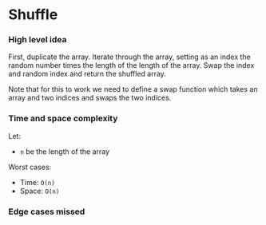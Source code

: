 # Shuffle

### High level idea

First, duplicate the array.  Iterate through the array, setting as an index the random number times the length of the length of the array.  Swap the index and random index and return the shuffled array.  

Note that for this to work we need to define a swap function which takes an array and two indices and swaps the two indices.  

### Time and space complexity

Let: <br>

- `n` be the length of the array<br>

Worst cases: <br>

- Time: `O(n)` <br>
- Space: `O(n)`

### Edge cases missed

